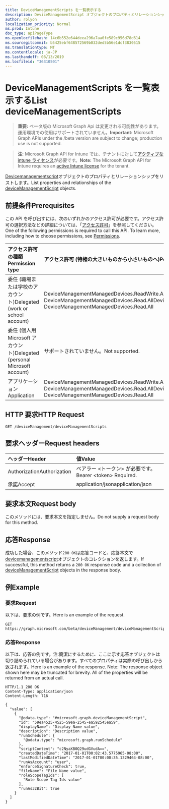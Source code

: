 ```yaml
---
title: DeviceManagementScripts を一覧表示する
description: DeviceManagementScript オブジェクトのプロパティとリレーションシップをリストします。
author: rolyon
localization_priority: Normal
ms.prod: Intune
doc_type: apiPageType
ms.openlocfilehash: 14c6b552e644deea296a7aa0fe589c956d78d614
ms.sourcegitcommit: b5425ebf648572569b032ded5b56e1dcf3830515
ms.translationtype: MT
ms.contentlocale: ja-JP
ms.lasthandoff: 08/13/2019
ms.locfileid: "36310501"
---
```

# <a name="list-devicemanagementscripts"></a><span data-ttu-id="315fd-103">DeviceManagementScripts を一覧表示する</span><span class="sxs-lookup"><span data-stu-id="315fd-103">List deviceManagementScripts</span></span>

> <span data-ttu-id="315fd-104">**重要:** ベータ版の Microsoft Graph Api は変更される可能性があります。運用環境での使用はサポートされていません。</span><span class="sxs-lookup"><span data-stu-id="315fd-104">**Important:** Microsoft Graph APIs under the /beta version are subject to change; production use is not supported.</span></span>

> <span data-ttu-id="315fd-105">**注:** Microsoft Graph API for Intune では、テナントに対して[アクティブな intune ライセンス](https://go.microsoft.com/fwlink/?linkid=839381)が必要です。</span><span class="sxs-lookup"><span data-stu-id="315fd-105">**Note:** The Microsoft Graph API for Intune requires an [active Intune license](https://go.microsoft.com/fwlink/?linkid=839381) for the tenant.</span></span>

<span data-ttu-id="315fd-106">[Devicemanagementscript](../resources/intune-devices-devicemanagementscript.md)オブジェクトのプロパティとリレーションシップをリストします。</span><span class="sxs-lookup"><span data-stu-id="315fd-106">List properties and relationships of the [deviceManagementScript](../resources/intune-devices-devicemanagementscript.md) objects.</span></span>

## <a name="prerequisites"></a><span data-ttu-id="315fd-107">前提条件</span><span class="sxs-lookup"><span data-stu-id="315fd-107">Prerequisites</span></span>
<span data-ttu-id="315fd-p101">この API を呼び出すには、次のいずれかのアクセス許可が必要です。アクセス許可の選択方法などの詳細については、「[アクセス許可](/graph/permissions-reference)」を参照してください。</span><span class="sxs-lookup"><span data-stu-id="315fd-p101">One of the following permissions is required to call this API. To learn more, including how to choose permissions, see [Permissions](/graph/permissions-reference).</span></span>

|<span data-ttu-id="315fd-110">アクセス許可の種類</span><span class="sxs-lookup"><span data-stu-id="315fd-110">Permission type</span></span>|<span data-ttu-id="315fd-111">アクセス許可 (特権の大きいものから小さいものへ)</span><span class="sxs-lookup"><span data-stu-id="315fd-111">Permissions (from most to least privileged)</span></span>|
|:---|:---|
|<span data-ttu-id="315fd-112">委任 (職場または学校のアカウント)</span><span class="sxs-lookup"><span data-stu-id="315fd-112">Delegated (work or school account)</span></span>|<span data-ttu-id="315fd-113">DeviceManagementManagedDevices.ReadWrite.All、DeviceManagementManagedDevices.Read.All</span><span class="sxs-lookup"><span data-stu-id="315fd-113">DeviceManagementManagedDevices.ReadWrite.All, DeviceManagementManagedDevices.Read.All</span></span>|
|<span data-ttu-id="315fd-114">委任 (個人用 Microsoft アカウント)</span><span class="sxs-lookup"><span data-stu-id="315fd-114">Delegated (personal Microsoft account)</span></span>|<span data-ttu-id="315fd-115">サポートされていません。</span><span class="sxs-lookup"><span data-stu-id="315fd-115">Not supported.</span></span>|
|<span data-ttu-id="315fd-116">アプリケーション</span><span class="sxs-lookup"><span data-stu-id="315fd-116">Application</span></span>|<span data-ttu-id="315fd-117">DeviceManagementManagedDevices.ReadWrite.All、DeviceManagementManagedDevices.Read.All</span><span class="sxs-lookup"><span data-stu-id="315fd-117">DeviceManagementManagedDevices.ReadWrite.All, DeviceManagementManagedDevices.Read.All</span></span>|

## <a name="http-request"></a><span data-ttu-id="315fd-118">HTTP 要求</span><span class="sxs-lookup"><span data-stu-id="315fd-118">HTTP Request</span></span>
<!-- {
  "blockType": "ignored"
}
-->
``` http
GET /deviceManagement/deviceManagementScripts
```

## <a name="request-headers"></a><span data-ttu-id="315fd-119">要求ヘッダー</span><span class="sxs-lookup"><span data-stu-id="315fd-119">Request headers</span></span>
|<span data-ttu-id="315fd-120">ヘッダー</span><span class="sxs-lookup"><span data-stu-id="315fd-120">Header</span></span>|<span data-ttu-id="315fd-121">値</span><span class="sxs-lookup"><span data-stu-id="315fd-121">Value</span></span>|
|:---|:---|
|<span data-ttu-id="315fd-122">Authorization</span><span class="sxs-lookup"><span data-stu-id="315fd-122">Authorization</span></span>|<span data-ttu-id="315fd-123">ベアラー &lt;トークン&gt; が必要です。</span><span class="sxs-lookup"><span data-stu-id="315fd-123">Bearer &lt;token&gt; Required.</span></span>|
|<span data-ttu-id="315fd-124">承諾</span><span class="sxs-lookup"><span data-stu-id="315fd-124">Accept</span></span>|<span data-ttu-id="315fd-125">application/json</span><span class="sxs-lookup"><span data-stu-id="315fd-125">application/json</span></span>|

## <a name="request-body"></a><span data-ttu-id="315fd-126">要求本文</span><span class="sxs-lookup"><span data-stu-id="315fd-126">Request body</span></span>
<span data-ttu-id="315fd-127">このメソッドには、要求本文を指定しません。</span><span class="sxs-lookup"><span data-stu-id="315fd-127">Do not supply a request body for this method.</span></span>

## <a name="response"></a><span data-ttu-id="315fd-128">応答</span><span class="sxs-lookup"><span data-stu-id="315fd-128">Response</span></span>
<span data-ttu-id="315fd-129">成功した場合、このメソッド`200 OK`は応答コードと、応答本文で[devicemanagementscript](../resources/intune-devices-devicemanagementscript.md)オブジェクトのコレクションを返します。</span><span class="sxs-lookup"><span data-stu-id="315fd-129">If successful, this method returns a `200 OK` response code and a collection of [deviceManagementScript](../resources/intune-devices-devicemanagementscript.md) objects in the response body.</span></span>

## <a name="example"></a><span data-ttu-id="315fd-130">例</span><span class="sxs-lookup"><span data-stu-id="315fd-130">Example</span></span>

### <a name="request"></a><span data-ttu-id="315fd-131">要求</span><span class="sxs-lookup"><span data-stu-id="315fd-131">Request</span></span>
<span data-ttu-id="315fd-132">以下は、要求の例です。</span><span class="sxs-lookup"><span data-stu-id="315fd-132">Here is an example of the request.</span></span>
``` http
GET https://graph.microsoft.com/beta/deviceManagement/deviceManagementScripts
```

### <a name="response"></a><span data-ttu-id="315fd-133">応答</span><span class="sxs-lookup"><span data-stu-id="315fd-133">Response</span></span>
<span data-ttu-id="315fd-p102">以下は、応答の例です。注:簡潔にするために、ここに示す応答オブジェクトは切り詰められている場合があります。すべてのプロパティは実際の呼び出しから返されます。</span><span class="sxs-lookup"><span data-stu-id="315fd-p102">Here is an example of the response. Note: The response object shown here may be truncated for brevity. All of the properties will be returned from an actual call.</span></span>
``` http
HTTP/1.1 200 OK
Content-Type: application/json
Content-Length: 716

{
  "value": [
    {
      "@odata.type": "#microsoft.graph.deviceManagementScript",
      "id": "59ea4525-4525-59ea-2545-ea592545ea59",
      "displayName": "Display Name value",
      "description": "Description value",
      "runSchedule": {
        "@odata.type": "microsoft.graph.runSchedule"
      },
      "scriptContent": "c2NyaXB0Q29udGVudA==",
      "createdDateTime": "2017-01-01T00:02:43.5775965-08:00",
      "lastModifiedDateTime": "2017-01-01T00:00:35.1329464-08:00",
      "runAsAccount": "user",
      "enforceSignatureCheck": true,
      "fileName": "File Name value",
      "roleScopeTagIds": [
        "Role Scope Tag Ids value"
      ],
      "runAs32Bit": true
    }
  ]
}
```






